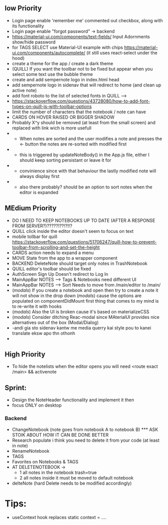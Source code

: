 ## low Priority

- Login page enable 'remember me' commented out checkbox, along with its functionality
- Login page enable "forgot password" -> backend
- https://material-ui.com/components/text-fields/  Input Adornments  show/hide password
- for TAGS SELECT use Material-UI example with chips https://material-ui.com/components/autocomplete/ (it still uses react-select under the hood)
- create a theme for the app / create a dark theme
- (QUILL) If you want the toolbar not to be fixed but appear when you select some text use the bubble theme
- create and add sempernote logo in index.html head
- add sempernote logo in sidenav that will redirect to home (and clean up active note)
- add font roboto to the list of selected fonts in QUILL -->
- https://stackoverflow.com/questions/43728080/how-to-add-font-types-on-quill-js-with-toolbar-options
- limit the number of characters that the notebook / note can have
- CARDS ON HOVER RAISED OR BIGGER SHADOW
- Probably X^y should be removed (at least from the small screen) and replaced with link wich is more usefull
- * When notes are sorted and the user modifies a note and presses the <- button the notes are re-sorted with modified first
- * this is triggered by updateNoteBody() in the App.js file, either I should keep sorting persistant or leave it for 
- * convinience since with that behaviour the lastly modified note will always display first
- * also there probably? should be an option to sort notes when the editor is expanded
## MEdium Priority

- DO I NEED TO KEEP NOTEBOOKS UP TO DATE (AFTER A RESPONSE FROM SERVER?)?????!??!?!!?
- QUILL click inside the editor doesn't seem to focus on text
- mobile tollbar for quill https://stackoverflow.com/questions/51706247/quill-how-to-prevent-toolbar-from-scrolling-and-set-the-height
- CARDS action needs to expand a menu
- MOVE State from the app to a wrapper component
- BACKEND DeleteNote should target only notes in TrashNotebook
- QUILL editor's toolbar should be fixed
- AuthScreen Sign Up Doesn't redirect to Log In
- MainAppBar NOTES --> Tags & Notebooks need different UI
- MainAppBar NOTES --> Sort Needs to move from /main/editor to /main/
- (_modals_) If you create a notebook and open then try to create a note it will not show in the drop down
  (_modals_) cause the options are populated on componentDidMount first thing that comes to my mind is to re-write it with hooks
- (_modals_) Also the UI is broken cause it's based on materializeCSS
- (_modals_) Consider ditching Reac-modal since MAterialUI provides nice alternatives out of the box (Modal/Dialog)
- -andi gia <Hide> sto sidenav kantw me media querry kai style pou to kanei translate eksw apo thn othonh
-

## High Priority

- To hide the notelists when the editor opens you will need <route exact /main> && activenote

## Sprint:

- Design the NoteHeader functionality and implement it then
- focus ONLY on desktop

### Backend

- ChangeNotebook (note goes from notebook A to notebook B) \*\*\* ASK STOIK ABOUT HOW IT CAN BE DONE BETTER
- Research populate i think you need to delete it from your code (at least in note)
- RenameNotebook
- TAGS
- Favorites on Notebooks & TAGS
- AT DELETENOTEBOOK ->
  - 1 all notes in the notebook trash=true
  - 2 all notes inside it must be moved to default notebook
- delteNote (hard Delete needs to be modified accordingly)

# Tips:

- useContext hook replaces static context = ....
